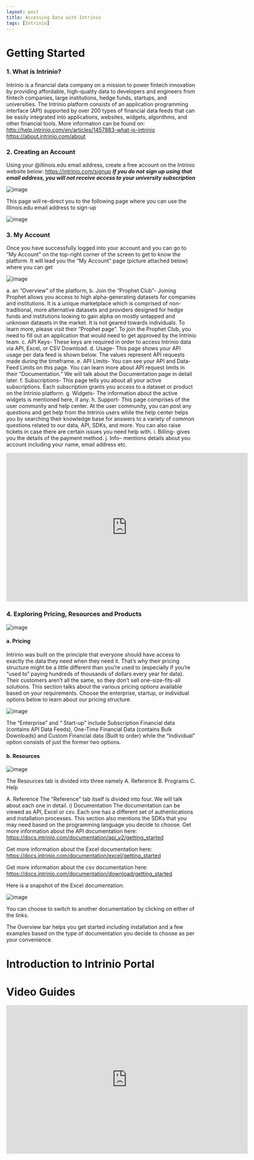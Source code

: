 ```yaml
---
layout: post
title: Accessing Data with Intrinio
tags: [Intrinio]
---
```


# Getting Started

### 1.	What is Intrinio?
Intrinio is a financial data company on a mission to power fintech innovation by providing affordable, high-quality data to developers and engineers from fintech companies, large institutions, hedge funds, startups, and universities. The Intrinio platform consists of an application programming interface (API) supported by over 200 types of financial data feeds that can be easily integrated into applications, websites, widgets, algorithms, and other financial tools.
More information can be found on:
http://help.intrinio.com/en/articles/1457883-what-is-intrinio
https://about.intrinio.com/about


### 2.	Creating an Account
Using your @illinois.edu email address, create a free account on the Intrinio website below:
https://intrinio.com/signup
***If you do not sign up using that email address, you will not receive access to your university subscription***

![image](https://user-images.githubusercontent.com/50637128/88725122-38fcaa80-d0f1-11ea-8d72-7c596b6d847b.png)


This page will re-direct you to the following page where you can use the Illinois.edu email address to sign-up

![image](https://user-images.githubusercontent.com/50637128/88725324-91cc4300-d0f1-11ea-83af-484bd303d4e6.png)

### 3.	My Account
Once you have successfully logged into your account and you can go to “My Account” on the top-right corner of the screen to get to know the platform. It will lead you the “My Account” page (picture attached below) where you can get 

![image](https://user-images.githubusercontent.com/50637128/88725958-888fa600-d0f2-11ea-85c9-ec00d5096d82.png)

a.	an “Overview” of the platform, 
b.	Join the “Prophet Club”- Joining Prophet allows you access to high alpha-generating datasets for companies and institutions. It is a unique marketplace which is comprised of non-traditional, more alternative datasets and providers designed for hedge funds and institutions looking to gain alpha on mostly untapped and unknown datasets in the market. It is not geared towards individuals. To learn more, please visit their “Prophet page”. To join the Prophet Club, you need to fill out an application that would need to get approved by the Intrinio team. 
c.	API Keys- These keys are required in order to access Intrinio data via API, Excel, or CSV Download. 
d.	Usage- This page shows your API usage per data feed is shown below. The values represent API requests made during the timeframe.
e.	API Limits- You can see your API and Data-Feed Limits on this page. You can learn more about API request limits in their “Documentation.” We will talk about the Documentation page in detail later.
f.	Subscriptions- This page tells you about all your active subscriptions. Each subscription grants you access to a dataset or product on the Intrinio platform.
g.	Widgets- The information about the active widgets is mentioned here, if any.
h.	Support- This page comprises of the user community and help center. At the user community, you can post any questions and get help from the Intrinio users while the help center helps you by searching their knowledge base for answers to a variety of common questions related to our data, API, SDKs, and more. You can also raise tickets in case there are certain issues you need help with.
i.	Billing- gives you the details of the payment method.
j.	Info– mentions details about you account including your name, email address etc.

<iframe id="kmsembed-1_bfslfby0" width="640" height="394" src="https://mediaspace.illinois.edu/embed/secure/iframe/entryId/1_bfslfby0/uiConfId/26883701" class="kmsembed" allowfullscreen webkitallowfullscreen mozAllowFullScreen allow="autoplay *; fullscreen *; encrypted-media *" referrerPolicy="no-referrer-when-downgrade" sandbox="allow-forms allow-same-origin allow-scripts allow-top-navigation allow-pointer-lock allow-popups allow-modals allow-orientation-lock allow-popups-to-escape-sandbox allow-presentation allow-top-navigation-by-user-activation" frameborder="0" title="Kaltura Player"></iframe>


### 4.	Exploring Pricing, Resources and Products

![image](https://user-images.githubusercontent.com/50637128/88725470-c3dda500-d0f1-11ea-979a-f183e6854c63.png)

#### a.	Pricing
Intrinio was built on the principle that everyone should have access to exactly the data they need when they need it. That’s why their pricing structure might be a little different than you’re used to (especially if you’re “used to” paying hundreds of thousands of dollars every year for data).
Their customers aren’t all the same, so they don’t sell one-size-fits-all solutions. 
This section talks about the various pricing options available based on your requirements.
Choose the enterprise, startup, or individual options below to learn about our pricing structure.

![image](https://user-images.githubusercontent.com/50637128/88725523-d9eb6580-d0f1-11ea-9b9f-745f2f57a4f6.png)

The “Enterprise” and “ Start-up” include Subscription Financial data (contains API Data Feeds), One-Time Financial Data (contains Bulk Downloads) and Custom Financial data (Built to order) while the “Individual” option consists of just the former two options.


#### b.	Resources 

![image](https://user-images.githubusercontent.com/50637128/88725582-f25b8000-d0f1-11ea-85d9-097a228220d0.png)


The Resources tab is divided into three namely
A.	Reference 
B.	Programs
C.	Help

A.	Reference
The “Reference” tab itself is divided into four. We will talk about each one in detail.
i)	Documentation
The documentation can be viewed as API, Excel or csv. Each one has a different set of authentications and installation processes.
This section also mentions the SDKs that you may need based on the programming language you decide to choose. 
Get more information about the API documentation here:
https://docs.intrinio.com/documentation/api_v2/getting_started

Get more information about the Excel documentation here:
https://docs.intrinio.com/documentation/excel/getting_started

Get more information about the csv documentation here:
https://docs.intrinio.com/documentation/download/getting_started

Here is a snapshot of the Excel documentation:

![image](https://user-images.githubusercontent.com/50637128/88725604-fd161500-d0f1-11ea-8d6d-35509e196833.png)

You can choose to switch to another documentation by clicking on either of the links.

The Overview bar helps you get started including installation and a few examples based on the type of documentation you decide to choose as per your convenience.

# Introduction to Intrinio Portal

# Video Guides

<iframe id="kmsembed-1_xyqdh2or" width="640" height="394" src="https://mediaspace.illinois.edu/embed/secure/iframe/entryId/1_xyqdh2or/uiConfId/26883701" class="kmsembed" allowfullscreen webkitallowfullscreen mozAllowFullScreen allow="autoplay *; fullscreen *; encrypted-media *" referrerPolicy="no-referrer-when-downgrade" sandbox="allow-forms allow-same-origin allow-scripts allow-top-navigation allow-pointer-lock allow-popups allow-modals allow-orientation-lock allow-popups-to-escape-sandbox allow-presentation allow-top-navigation-by-user-activation" frameborder="0" title="Kaltura Player"></iframe>



